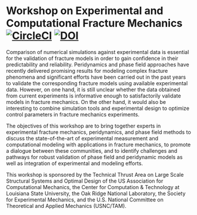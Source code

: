 # Workshop on Experimental and Computational Fracture Mechanics [![CircleCI](https://circleci.com/gh/diehlpk/wfm2020.svg?style=svg)](https://circleci.com/gh/diehlpk/wfm2020) [![DOI](https://zenodo.org/badge/164981386.svg)](https://zenodo.org/badge/latestdoi/164981386)



Comparison of numerical simulations against experimental data is essential for the validation of fracture models in order to gain confidence in their predictability and reliability. Peridynamics and phase field approaches have recently delivered promising results for modeling complex fracture phenomena and significant efforts have been carried out in the past years to validate the corresponding fracture models using available experimental data. However, on one hand, it is still unclear whether the data obtained from current experiments is informative enough to satisfactorily validate models in fracture mechanics. On the other hand, it would also be interesting to combine simulation tools and experimental design to optimize control parameters in fracture mechanics experiments.

The objectives of this workshop are to bring together experts in experimental fracture mechanics, peridynamics, and phase field methods to discuss the state-of-the-art of experimental measurement and computational modeling with applications in fracture mechanics, to promote a dialogue between these communities, and to identify challenges and pathways for robust validation of phase field and peridynamic models as well as integration of experimental and modeling efforts.

This workshop is sponsored by the Technical Thrust Area on Large Scale Structural Systems and Optimal Design of the US Association for Computational Mechanics, the Center for Computation & Technology at Louisiana State University, the Oak Ridge National Laboratory, the Society for Experimental Mechanics, and the U.S. National Committee on Theoretical and Applied Mechanics (USNC/TAM).
